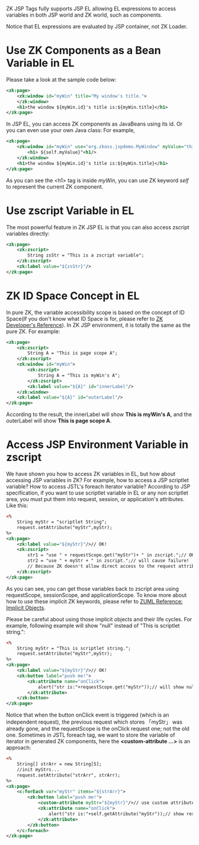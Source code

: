 

ZK JSP Tags fully supports JSP EL allowing EL expressions to access
variables in both JSP world and ZK world, such as components.

Notice that EL expressions are evaluated by JSP container, not ZK
Loader.

# Use ZK Components as a Bean Variable in EL

Please take a look at the sample code below:

```xml
<zk:page>
    <zk:window id="myWin" title="My window's title.">
    </zk:window>
    <h1>the window ${myWin.id}'s title is:${myWin.title}</h1>
</zk:page>
```

In JSP EL, you can access ZK components as JavaBeans using its id. Or
you can even use your own Java class: For example,

```xml
<zk:page>
    <zk:window id="myWin" use="org.zkoss.jspdemo.MyWindow" myValue="this is value">
        <h1> ${self.myValue}"<h1/>
    </zk:window>
    <h1>the window ${myWin.id}'s title is:${myWin.title}</h1>
</zk:page>
```

As you can see the \<h1\> tag is inside *myWin*, you can use ZK keyword
*self* to represent the current ZK component.

# Use zscript Variable in EL

The most powerful feature in ZK JSP EL is that you can also access
zscript variables directly:

```xml
<zk:page>
    <zk:zscript>
        String zsStr = "This is a zscript variable";
    </zk:zscript>
    <zk:label value="${zsStr}"/>
</zk:page>
```

# ZK ID Space Concept in EL

In pure ZK, the variable accessibility scope is based on the concept of
ID Space(If you don't know what ID Space is for, please refer to [ZK Developer's Reference]({{site.baseurl}}/zk_dev_ref/ui_composing/id_space)).
In ZK JSP environment, it is totally the same as the pure ZK. For
example:

```xml
<zk:page>
    <zk:zscript>
        String A = "This is page scope A";
    </zk:zscript>
    <zk:window id="myWin">
        <zk:zscript>
            String A = "This is myWin's A";
        </zk:zscript>
        <zk:label value="${A}" id="innerLabel"/>
    </zk:window>
    <zk:label value="${A}" id="outerLabel"/>
</zk:page>
```

According to the result, the innerLabel will show **This is myWin's A**,
and the outerLabel will show **This is page scope A**.

# Access JSP Environment Variable in zscript

We have shown you how to access ZK variables in EL, but how about
accessing JSP variables in ZK? For example, how to access a JSP
scriptlet variable? How to access JSTL's foreach iterator variable?
According to JSP specification, if you want to use scriptlet variable in
EL or any non scriptlet area, you must put them into request, session,
or application's attributes. Like this:

```xml
<%
    String myStr = "scriptlet String";
    request.setAttribute("myStr",myStr);
%>
<zk:page>
    <zk:label value="${myStr}"/>// OK!
    <zk:zscript>
        str1 = "use " + requestScope.get("myStr")+ " in zscript.";// OK!      
        str2 = "use " + myStr + " in zscript.";// will cause failure!
        // Because ZK doesn't allow direct access to the request attributes.
    </zk:zscript>
</zk:page>
```

As you can see, you can get those variables back to zscript area using
requestScope, sessionScope, and applicationScope. To know more about how
to use these implicit ZK keywords, please refer to [ ZUML Reference: Implicit Objects](zuml_ref/implicit_objects).

Please be careful about using those implicit objects and their life
cycles. For example, following example will show "null" instead of "This
is scriptlet string.":

```xml
<%
    String myStr = "This is scriptlet string.";
    request.setAttribute("myStr",myStr);
%>
<zk:page>
    <zk:label value="${myStr}"/>// OK!  
    <zk:button label="push me!">
        <zk:attribute name="onClick">
            alert("str is:"+requestScope.get("myStr"));// will show null!
        </zk:attribute>
    </zk:button>
</zk:page>
```

Notice that when the button onClick event is triggered (which is an
independent request), the previous request which stores 「myStr」 was
already gone, and the requestScope is the onClick request one; not the
old one. Sometimes in JSTL foreach tag, we want to store the variable of
iterator in generated ZK components, here the **\<custom-attribute
...\>** is an approach:

```xml
<%
    String[] strArr = new String[5];
    //init myStrs...
    request.setAttribute("strArr", strArr);
%>
<zk:page>
    <c:forEach var="myStr" items="${strArr}">
        <zk:button label="push me!">
            <custom-attribute myStr="${myStr}"/>// use custom attribute to store...
            <zk:attribute name="onClick">
                alert("str is:"+self.getAttribute("myStr"));// show result
            </zk:attribute>
        </zk:button>
    </c:foreach>
</zk:page>
```

